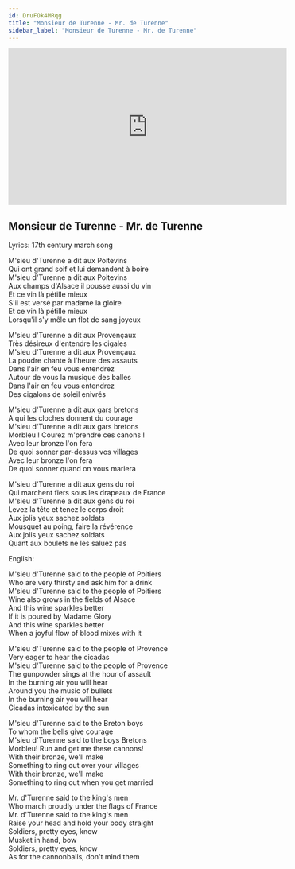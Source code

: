 ```yaml
---
id: DruFOk4MRqg
title: "Monsieur de Turenne - Mr. de Turenne"
sidebar_label: "Monsieur de Turenne - Mr. de Turenne"
---
```


<div class="video-float-container">
  <iframe
    width="560"
    height="315"
    src="https://www.youtube.com/embed/DruFOk4MRqg"
    title="YouTube video player"
    frameborder="0"
    allow="accelerometer; autoplay; clipboard-write; encrypted-media; gyroscope; picture-in-picture; web-share"
    referrerpolicy="strict-origin-when-cross-origin"
    allowfullscreen
  ></iframe>
</div>

## Monsieur de Turenne - Mr. de Turenne

Lyrics: 17th century march song

M'sieu d'Turenne a dit aux Poitevins  
Qui ont grand soif et lui demandent à boire  
M'sieu d'Turenne a dit aux Poitevins  
Aux champs d'Alsace il pousse aussi du vin  
Et ce vin là pétille mieux  
S'il est versé par madame la gloire  
Et ce vin là pétille mieux  
Lorsqu'il s'y mêle un flot de sang joyeux

M'sieu d'Turenne a dit aux Provençaux  
Très désireux d'entendre les cigales  
M'sieu d'Turenne a dit aux Provençaux  
La poudre chante à l'heure des assauts  
Dans l'air en feu vous entendrez  
Autour de vous la musique des balles  
Dans l'air en feu vous entendrez  
Des cigalons de soleil enivrés

M'sieu d'Turenne a dit aux gars bretons  
A qui les cloches donnent du courage  
M'sieu d'Turenne a dit aux gars bretons  
Morbleu ! Courez m'prendre ces canons !  
Avec leur bronze l'on fera  
De quoi sonner par-dessus vos villages  
Avec leur bronze l'on fera  
De quoi sonner quand on vous mariera

M'sieu d'Turenne a dit aux gens du roi  
Qui marchent fiers sous les drapeaux de France  
M'sieu d'Turenne a dit aux gens du roi  
Levez la tête et tenez le corps droit  
Aux jolis yeux sachez soldats  
Mousquet au poing, faire la révérence  
Aux jolis yeux sachez soldats  
Quant aux boulets ne les saluez pas

English:

M'sieu d'Turenne said to the people of Poitiers  
Who are very thirsty and ask him for a drink  
M'sieu d'Turenne said to the people of Poitiers  
Wine also grows in the fields of Alsace  
And this wine sparkles better  
If it is poured by Madame Glory  
And this wine sparkles better  
When a joyful flow of blood mixes with it

M'sieu d'Turenne said to the people of Provence  
Very eager to hear the cicadas  
M'sieu d'Turenne said to the people of Provence  
The gunpowder sings at the hour of assault  
In the burning air you will hear  
Around you the music of bullets  
In the burning air you will hear  
Cicadas intoxicated by the sun

M'sieu d'Turenne said to the Breton boys  
To whom the bells give courage  
M'sieu d'Turenne said to the boys Bretons  
Morbleu! Run and get me these cannons!  
With their bronze, we'll make  
Something to ring out over your villages  
With their bronze, we'll make  
Something to ring out when you get married

Mr. d'Turenne said to the king's men  
Who march proudly under the flags of France  
Mr. d'Turenne said to the king's men  
Raise your head and hold your body straight  
Soldiers, pretty eyes, know  
Musket in hand, bow  
Soldiers, pretty eyes, know  
As for the cannonballs, don't mind them
